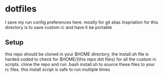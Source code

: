 # dotfiles
I save my run config preferences here. mostly for git alias
Inspriation for this directory is to save custom rc and have it be portable

## Setup
this repo should be cloned in your $HOME directory, the install.sh file is harded coded to check for 
$HOME/{this repo dot files} for all the custom rc scripts.
clone the repo and run .bash install.sh to source these files to your rc files.
this install script is safe to run multiple times
